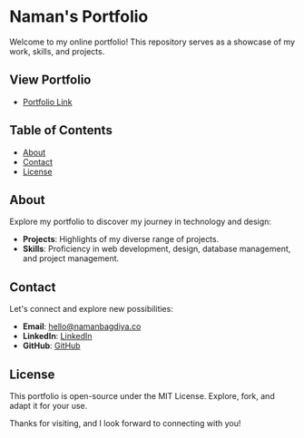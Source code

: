 # Naman's Portfolio

Welcome to my online portfolio! This repository serves as a showcase of my work, skills, and projects.

## View Portfolio
- [Portfolio Link](https://namanbagdiya.co)

## Table of Contents
- [About](#about)
- [Contact](#contact)
- [License](#license)

## About

Explore my portfolio to discover my journey in technology and design:

- **Projects**: Highlights of my diverse range of projects.
- **Skills**: Proficiency in web development, design, database management, and project management.

## Contact

Let's connect and explore new possibilities:

- **Email**: [hello@namanbagdiya.co](mailto:hello@namanbagdiya.co)
- **LinkedIn**: [LinkedIn](https://www.linkedin.com/in/namanbagdiya)
- **GitHub**: [GitHub](https://github.com/NamanOG)

## License

This portfolio is open-source under the MIT License. Explore, fork, and adapt it for your use.

Thanks for visiting, and I look forward to connecting with you!
